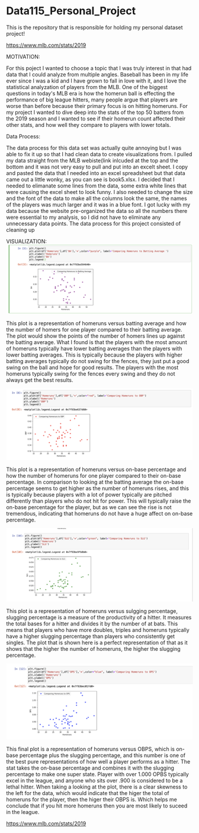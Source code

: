 # Data115_Personal_Project
This is the repository that is responsible for holding my personal dataset project!

https://www.mlb.com/stats/2019

MOTIVATION:

For this poject I wanted to choose a topic that I was truly interest in that had data that I could analyze from multiple angles. Baseball has been in my life ever since I was a kid and I have grown to fall in love with it, and I love the statistical analyzation of players from the MLB. One of the biggest questions in today's MLB era is how the homerun ball is effecting the performance of big league hitters, many people argue that players are worse than before because their primary focus is on hitting homeruns. For my project I wanted to dive deep into the stats of the top 50 batters from the 2019 season and I wanted to see if their homerun count affected their other stats, and how well they compare to players with lower totals.

Data Process:

The data process for this data set was actually quite annoying but I was able to fix it up so that I had clean data to create visualizations from. I pulled my data straight from the MLB webiste(link inlcuded at the top and the bottom and it was not very easy to pull and put into an excelt sheet. I copy and pasted the data that I needed into an excel spreadsheet but that data came out a little wonky, as you can see is book5.xlsx. I decided that I needed to elimanate some lines from the data, some extra white lines that were causing the excel sheet to look funny. I also needed to change the size and the font of the data to make all the columns look the same, the names of the players was much larger and it was in a blue font. I got lucky with my data because the website pre-organized the data so all the numbers there were essential to my analysis, so I did not have to eliminate any unnecessary data points. The data process for this project consisted of cleaning up

VISUALIZATION:
![Figure](https://raw.githubusercontent.com/ROliveira13/Data115_Personal_Project/master/Screen%20Shot%202020-12-03%20at%206.35.18%20PM.png)

This plot is a representation of homeruns versus batting average and how the number of homers for one  player compared to their batting average. The plot would show the points of the number of homers lines up against the batting average. What I found is that the players with the most amount of homeruns typically have lower batting averages than the players with lower batting averages. This is typically because the players with higher batting averages typically do not swing for the fences, they just put a good swing on the ball and hope for good results. The players with the most homeruns typically swing for the fences every swing and they do not always get the best results.

![Figure](https://raw.githubusercontent.com/ROliveira13/Data115_Personal_Project/master/Screen%20Shot%202020-12-03%20at%207.39.38%20PM.png)

This plot is a representation of homeruns versus on-base percentage and how the number of homeruns for one player compared to their on-base percentage. In comparison to looking at the batting average the on-base percentage seems to get higher as the number of homeruns rises, and this is typically because players with a lot of power typically are pitched differently than players who do not hit for power. This will typically raise the on-base percentage for the player, but as we can see the rise is not tremendous, indicating that homeruns do not have a huge affect on on-base percentage.

![Figure](https://raw.githubusercontent.com/ROliveira13/Data115_Personal_Project/master/Screen%20Shot%202020-12-03%20at%207.50.09%20PM.png)

This plot is a representation of homeruns versus sulgging percentage, slugging percentage is a measure of the productivity of a hitter. It measures the total bases for a hitter and divides it by the number of at bats. This means that players who have more doubles, triples and homeruns typically have a higher slugging percentage than players who consistently get singles. The plot that is shown here is a perfect representation of that as it shows that the higher the number of homeruns, the higher the slugging percentage. 

![Figure](https://raw.githubusercontent.com/ROliveira13/Data115_Personal_Project/master/Screen%20Shot%202020-12-03%20at%207.55.42%20PM.png)

This final plot is a representation of homeruns versus OBPS, which is on-base percentage plus the slugging percentage, and this number is one of the best pure representations of how well a player performs as a hitter. The stat takes the on-base percentage and combines it with the slugging percentage to make one super state. Player with over 1.000 OPBS typically excel in the league, and anyone who sits over .900 is considered to be a lethal hitter. When taking a looking at the plot, there is a clear skewness to the left for the data, which would indicate that the higer the total of homeruns for the player, then the higer their OBPS is. Which helps me conclude that if you hit more homeruns then you are most likely to suceed in the league.

https://www.mlb.com/stats/2019
